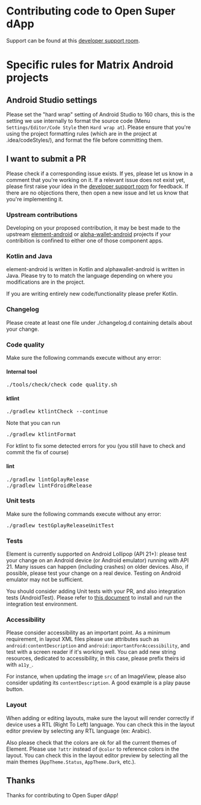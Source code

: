 # Contributing code to Open Super dApp

Support can be found at this [developer support room](https://matrix.to/#/#open-super-dapp-dev:2gather.community).

# Specific rules for Matrix Android projects

## Android Studio settings

Please set the "hard wrap" setting of Android Studio to 160 chars, this is the setting we use internally to format the source code (Menu `Settings/Editor/Code Style` then `Hard wrap at`).
Please ensure that you're using the project formatting rules (which are in the project at .idea/codeStyles/), and format the file before committing them.


## I want to submit a PR

Please check if a corresponding issue exists. If yes, please let us know in a comment that you're working on it.
If a relevant issue does not exist yet, please first raise your idea in the [developer support room](https://matrix.to/#/#open-super-dapp-dev:2gather.community) for feedback. If there are no objections there, then open a new issue and let us know that you're implementing it.

### Upstream contributions

Developing on your proposed contribution, it may be best made to the upstream [element-android](https://github.com/vector-im/element-android) or [alpha-wallet-android](https://github.com/AlphaWallet/alpha-wallet-android) projects if your contribition is confined to either one of those component apps.

### Kotlin and Java

element-android is written in Kotlin and alphawallet-android is written in Java. Please try to to match the language depending on where you modifications are in the project.

If you are writing entirely new code/functionality please prefer Kotlin.

### Changelog

Please create at least one file under ./changelog.d containing details about your change. 

### Code quality

Make sure the following commands execute without any error:

#### Internal tool

<pre>
./tools/check/check_code_quality.sh
</pre>

#### ktlint

<pre>
./gradlew ktlintCheck --continue
</pre>

Note that you can run

<pre>
./gradlew ktlintFormat
</pre>

For ktlint to fix some detected errors for you (you still have to check and commit the fix of course)

#### lint

<pre>
./gradlew lintGplayRelease
./gradlew lintFdroidRelease
</pre>

### Unit tests

Make sure the following commands execute without any error:

<pre>
./gradlew testGplayReleaseUnitTest
</pre>

### Tests

Element is currently supported on Android Lollipop (API 21+): please test your change on an Android device (or Android emulator) running with API 21. Many issues can happen (including crashes) on older devices.
Also, if possible, please test your change on a real device. Testing on Android emulator may not be sufficient.

You should consider adding Unit tests with your PR, and also integration tests (AndroidTest). Please refer to [this document](./docs/integration_tests.md) to install and run the integration test environment.


### Accessibility

Please consider accessibility as an important point. As a minimum requirement, in layout XML files please use attributes such as `android:contentDescription` and `android:importantForAccessibility`, and test with a screen reader if it's working well. You can add new string resources, dedicated to accessibility, in this case, please prefix theirs id with `a11y_`.

For instance, when updating the image `src` of an ImageView, please also consider updating its `contentDescription`. A good example is a play pause button.

### Layout

When adding or editing layouts, make sure the layout will render correctly if device uses a RTL (Right To Left) language.
You can check this in the layout editor preview by selecting any RTL language (ex: Arabic).

Also please check that the colors are ok for all the current themes of Element. Please use `?attr` instead of `@color` to reference colors in the layout. You can check this in the layout editor preview by selecting all the main themes (`AppTheme.Status`, `AppTheme.Dark`, etc.).

## Thanks

Thanks for contributing to Open Super dApp!

